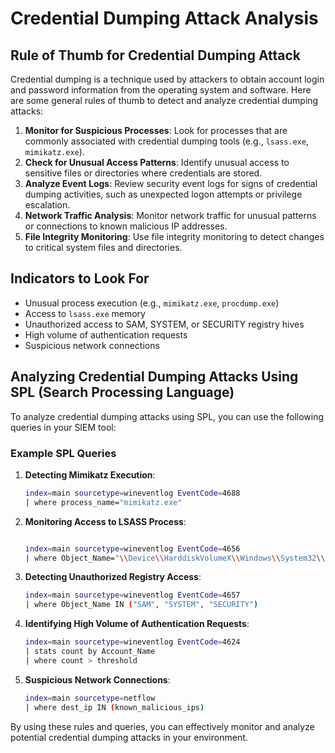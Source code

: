 # Credential Dumping Attack Analysis

## Rule of Thumb for Credential Dumping Attack
Credential dumping is a technique used by attackers to obtain account login and password information from the operating system and software. Here are some general rules of thumb to detect and analyze credential dumping attacks:

1. **Monitor for Suspicious Processes**: Look for processes that are commonly associated with credential dumping tools (e.g., `lsass.exe`, `mimikatz.exe`).
2. **Check for Unusual Access Patterns**: Identify unusual access to sensitive files or directories where credentials are stored.
3. **Analyze Event Logs**: Review security event logs for signs of credential dumping activities, such as unexpected logon attempts or privilege escalation.
4. **Network Traffic Analysis**: Monitor network traffic for unusual patterns or connections to known malicious IP addresses.
5. **File Integrity Monitoring**: Use file integrity monitoring to detect changes to critical system files and directories.

## Indicators to Look For
- Unusual process execution (e.g., `mimikatz.exe`, `procdump.exe`)
- Access to `lsass.exe` memory
- Unauthorized access to SAM, SYSTEM, or SECURITY registry hives
- High volume of authentication requests
- Suspicious network connections

## Analyzing Credential Dumping Attacks Using SPL (Search Processing Language)
To analyze credential dumping attacks using SPL, you can use the following queries in your SIEM tool:

### Example SPL Queries

1. **Detecting Mimikatz Execution**:
    ```bash
    index=main sourcetype=wineventlog EventCode=4688
    | where process_name="mimikatz.exe"
    ```

2. **Monitoring Access to LSASS Process**:
    ```bash

    index=main sourcetype=wineventlog EventCode=4656
    | where Object_Name="\\Device\\HarddiskVolumeX\\Windows\\System32\\lsass.exe"
    ```

3. **Detecting Unauthorized Registry Access**:
    ```bash
    index=main sourcetype=wineventlog EventCode=4657
    | where Object_Name IN ("SAM", "SYSTEM", "SECURITY")
    ```

4. **Identifying High Volume of Authentication Requests**:
    ```bash
    index=main sourcetype=wineventlog EventCode=4624
    | stats count by Account_Name
    | where count > threshold
    ```

5. **Suspicious Network Connections**:
    ```bash
    index=main sourcetype=netflow
    | where dest_ip IN (known_malicious_ips)
    ```

By using these rules and queries, you can effectively monitor and analyze potential credential dumping attacks in your environment.